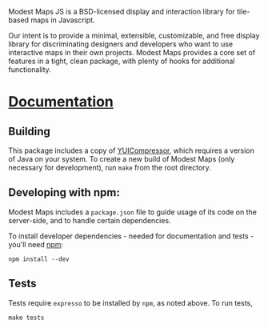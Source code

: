 Modest Maps JS is a BSD-licensed display and interaction library for tile-based
maps in Javascript.

Our intent is to provide a minimal, extensible, customizable, and free display
library for discriminating designers and developers who want to use interactive
maps in their own projects. Modest Maps provides a core set of features in a
tight, clean package, with plenty of hooks for additional functionality.

# [Documentation](https://github.com/modestmaps/modestmaps-js/wiki)

## Building

This package includes a copy of [YUICompressor](http://developer.yahoo.com/yui/compressor/),
which requires a version of Java on your system. To create a new build of
Modest Maps (only necessary for development), run `make` from the root
directory.

## Developing with npm:

Modest Maps includes a `package.json` file to guide usage of its code on the
server-side, and to handle certain dependencies.

To install developer dependencies - needed for documentation and tests -
you'll need [npm](http://npmjs.org/):

    npm install --dev

## Tests

Tests require `expresso` to be installed by `npm`, as noted above. To run tests,

    make tests
